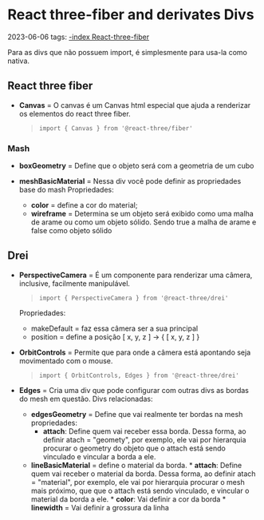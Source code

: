 # React three-fiber and derivates Divs
2023-06-06
tags: [-index React-three-fiber](-index%20React-three-fiber.md)

Para as divs que não possuem import, é simplesmente para usa-la como nativa.

## React three fiber

* **Canvas** =  O canvas é um Canvas html especial que ajuda a renderizar os elementos do react three fiber.
	> `import { Canvas } from '@react-three/fiber'`

### Mash

* **boxGeometry** = Define que o objeto será com a geometria de um cubo

* **meshBasicMaterial** = Nessa div você pode definir as propriedades base do mash
	Propriedades: 
	* **color** = define a cor do material;
	* **wireframe** = Determina se um objeto será exibido como uma malha de arame ou como um objeto sólido. Sendo true a malha de arame e false como objeto sólido

## Drei


* **PerspectiveCamera** = É um componente para renderizar uma câmera, inclusive, facilmente manipulável.
	> `import { PerspectiveCamera } from '@react-three/drei'`

	Propriedades:
	* makeDefault = faz essa câmera ser a sua principal
	* position = define a posição [ x, y, z ] → { [ x, y, z ] }

* **OrbitControls** = Permite que para onde a câmera está apontando seja movimentado com o mouse.
	> `import { OrbitControls, Edges } from '@react-three/drei'`


* **Edges** = Cria uma div que pode configurar com outras divs as bordas do mesh em questão.
	Divs relacionadas:
	* **edgesGeometry** =  Define que vai realmente ter bordas na mesh
		propriedades:
		* **attach**: Define quem vai receber essa borda. Dessa forma, ao definir atach = "geomety", por exemplo, ele vai por hierarquia procurar o geometry do objeto que o attach está sendo vinculado e vincular a borda a ele.
	* **lineBasicMaterial** = define o material da borda.
					*  **attach**: Define quem vai receber o material da borda. Dessa forma, ao definir atach = "material", por exemplo, ele vai por hierarquia procurar o mesh mais próximo, que que o attach está sendo vinculado, e vincular o material da borda a ele.
					* **color**: Vai definir a cor da borda
					* **linewidth** = Vai definir a grossura da linha


